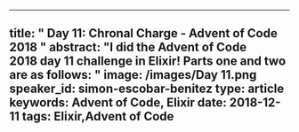 
---
title: " Day 11: Chronal Charge - Advent of Code 2018
"
abstract: "I did the Advent of Code 2018 day 11 challenge in Elixir! Parts one and two are as follows:
"
image: /images/Day 11.png
speaker_id: simon-escobar-benitez
type: article
keywords: Advent of Code, Elixir
date: 2018-12-11
tags: Elixir,Advent of Code
---

